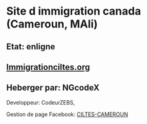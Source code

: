 # Site d immigration canada (Cameroun, MAli) 

## Etat: enligne

## [Immigrationciltes.org](https://immigrationciltes.org)

## Heberger par: NGcodeX

Developpeur: CodeurZEBS, 

Gestion de page Facebook: [CILTES-CAMEROUN](https://www.facebook.com/ciltescameroun)
